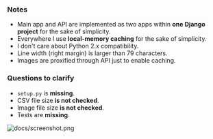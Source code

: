 ### Notes

* Main app and API are implemented as two apps within **one Django project** for the sake of simplicity.
* Everywhere I use **local-memory caching** for the sake of simplicity.
* I don't care about Python 2.x compatibility.
* Line width (right margin) is larger than 79 characters.
* Images are proxified through API just to enable caching.

### Questions to clarify

* `setup.py` is **missing**.
* CSV file size **is not checked**.
* Image file size **is not checked**.
* Tests are **missing**.

![docs/screenshot.png](Screenshot)

